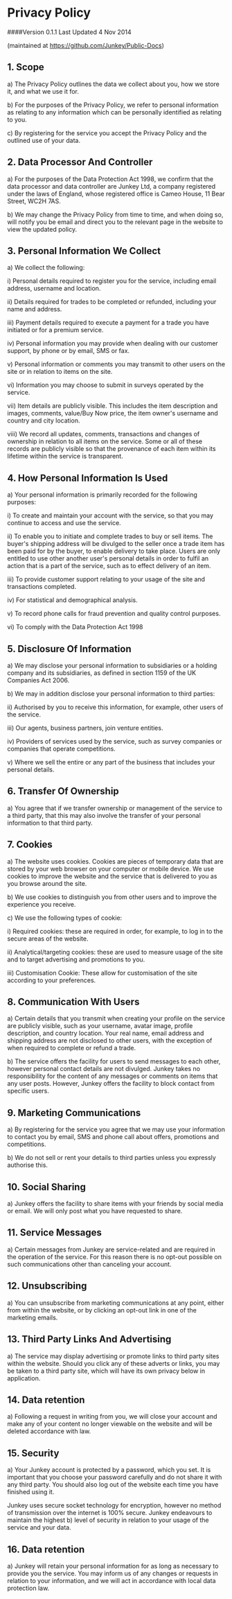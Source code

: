 # Privacy Policy

####Version 0.1.1 Last Updated 4 Nov 2014

(maintained at <https://github.com/Junkey/Public-Docs>)

## 1. Scope

a) The Privacy Policy outlines the data we collect about you, how we store it, and what we use it for.

b) For the purposes of the Privacy Policy, we refer to personal information as relating to any information which can be personally identified as relating to you.

c) By registering for the service you accept the Privacy Policy and the outlined use of your data.

## 2. Data Processor And Controller

a) For the purposes of the Data Protection Act 1998, we confirm that the data processor and data controller are Junkey Ltd, a company registered under the laws of England, whose registered office is Cameo House, 11 Bear Street, WC2H 7AS.

b) We may change the Privacy Policy from time to time, and when doing so, will notify you be email and direct you to the relevant page in the website to view the updated policy.

## 3. Personal Information We Collect

a) We collect the following:

i) Personal details required to register you for the service, including email address, username and location.

ii) Details required for trades to be completed or refunded, including your name and address.

iii) Payment details required to execute a payment for a trade you have initiated or for a premium service.

iv) Personal information you may provide when dealing with our customer support, by phone or by email, SMS or fax.

v) Personal information or comments you may transmit to other users on the site or in relation to items on the site.

vi) Information you may choose to submit in surveys operated by the service.

vii) Item details are publicly visible. This includes the item description and images, comments, value/Buy Now price, the item owner's username and country and city location.

viii) We record all updates, comments, transactions and changes of ownership in relation to all items on the service. Some or all of these records are publicly visible so that the provenance of each item within its lifetime within the service is transparent.

## 4. How Personal Information Is Used

a) Your personal information is primarily recorded for the following purposes:

i) To create and maintain your account with the service, so that you may continue to access and use the service.

ii) To enable you to initiate and complete trades to buy or sell items. The buyer's shipping address will be divulged to the seller once a trade item has been paid for by the buyer, to enable delivery to take place. Users are only entitled to use other another user's personal details in order to fulfil an action that is a part of the service, such as to effect delivery of an item.

iii) To provide customer support relating to your usage of the site and transactions completed.

iv) For statistical and demographical analysis.

v) To record phone calls for fraud prevention and quality control purposes.

vi) To comply with the Data Protection Act 1998

## 5. Disclosure Of Information

a) We may disclose your personal information to subsidiaries or a holding company and its subsidiaries, as defined in section 1159 of the UK Companies Act 2006.

b) We may in addition disclose your personal information to third parties:

ii) Authorised by you to receive this information, for example, other users of the service.

iii) Our agents, business partners, join venture entities.

iv) Providers of services used by the service, such as survey companies or companies that operate competitions.

v) Where we sell the entire or any part of the business that includes your personal details.

## 6. Transfer Of Ownership

a) You agree that if we transfer ownership or management of the service to a third party, that this may also involve the transfer of your personal information to that third party.

## 7. Cookies

a) The website uses cookies. Cookies are pieces of temporary data that are stored by your web browser on your computer or mobile device. We use cookies to improve the website and the service that is delivered to you as you browse around the site.

b) We use cookies to distinguish you from other users and to improve the experience you receive.

c) We use the following types of cookie:

i) Required cookies: these are required in order, for example, to log in to the secure areas of the website.

ii) Analytical/targeting cookies: these are used to measure usage of the site and to target advertising and promotions to you.

iii) Customisation Cookie: These allow for customisation of the site according to your preferences.

## 8. Communication With Users

a) Certain details that you transmit when creating your profile on the service are publicly visible, such as your username, avatar image, profile description, and country location. Your real name, email address and shipping address are not disclosed to other users, with the exception of when required to complete or refund a trade.

b) The service offers the facility for users to send messages to each other, however personal contact details are not divulged. Junkey takes no responsibility for the content of any messages or comments on items that any user posts. However, Junkey offers the facility to block contact from specific users.

## 9. Marketing Communications

a) By registering for the service you agree that we may use your information to contact you by email, SMS and phone call about offers, promotions and competitions.

b) We do not sell or rent your details to third parties unless you expressly authorise this.

## 10. Social Sharing

a) Junkey offers the facility to share items with your friends by social media or email. We will only post what you have requested to share.

## 11. Service Messages

a) Certain messages from Junkey are service-related and are required in the operation of the service. For this reason there is no opt-out possible on such communications other than canceling your account.

## 12. Unsubscribing

a) You can unsubscribe from marketing communications at any point, either from within the website, or by clicking an opt-out link in one of the marketing emails.

## 13. Third Party Links And Advertising

a) The service may display advertising or promote links to third party sites within the website. Should you click any of these adverts or links, you may be taken to a third party site, which will have its own privacy below in application.

## 14. Data retention

a) Following a request in writing from you, we will close your account and make any of your content no longer viewable on the website and will be deleted accordance with law.

## 15. Security

a) Your Junkey account is protected by a password, which you set. It is important that you choose your password carefully and do not share it with any third party. You should also log out of the website each time you have finished using it.

Junkey uses secure socket technology for encryption, however no method of transmission over the internet is 100% secure. Junkey endeavours to maintain the highest b) level of security in relation to your usage of the service and your data.

## 16. Data retention

a) Junkey will retain your personal information for as long as necessary to provide you the service. You may inform us of any changes or requests in relation to your information, and we will act in accordance with local data protection law.
